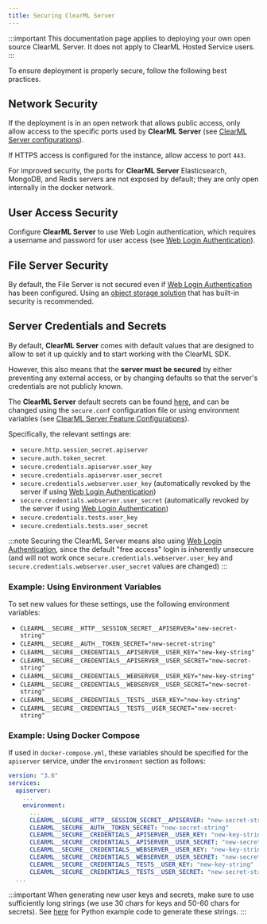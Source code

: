 ```yaml
---
title: Securing ClearML Server
---
```


:::important
This documentation page applies to deploying your own open source ClearML Server. It does not apply to ClearML Hosted Service users.
:::

To ensure deployment is properly secure, follow the following best practices.

## Network Security

If the deployment is in an open network that allows public access, only allow access to the specific ports used by 
**ClearML Server** (see [ClearML Server configurations](clearml_server_config.md#clearml-server-deployment-configuration)).

If HTTPS access is configured for the instance, allow access to port `443`. 

For improved security, the ports for **ClearML Server** Elasticsearch, MongoDB, and Redis servers are not exposed by 
default; they are only open internally in the docker network.

## User Access Security

Configure **ClearML Server** to use Web Login authentication, which requires a username and password for user access 
(see [Web Login Authentication](clearml_server_config.md#web-login-authentication)).

## File Server Security

By default, the File Server is not secured even if [Web Login Authentication](clearml_server_config.md#web-login-authentication)
has been configured. Using an [object storage solution](../integrations/storage.md) that has built-in security is recommended.

## Server Credentials and Secrets

By default, **ClearML Server** comes with default values that are designed to allow to set it up quickly and to start working 
with the ClearML SDK.

However, this also means that the **server must be secured** by either preventing any external access, or by changing 
defaults so that the server's credentials are not publicly known.

The **ClearML Server** default secrets can be found [here](https://github.com/allegroai/clearml-server/blob/master/apiserver/config/default/secure.conf), and can be changed using the `secure.conf` configuration file or using environment variables
(see [ClearML Server Feature Configurations](clearml_server_config.md#clearml-server-feature-configurations)).

Specifically, the relevant settings are:
* `secure.http.session_secret.apiserver`
* `secure.auth.token_secret`
* `secure.credentials.apiserver.user_key`
* `secure.credentials.apiserver.user_secret`
* `secure.credentials.webserver.user_key` (automatically revoked by the server if using [Web Login Authentication](clearml_server_config.md#web-login-authentication))
* `secure.credentials.webserver.user_secret` (automatically revoked by the server if using [Web Login Authentication](./clearml_server_config.md#web-login-authentication))
* `secure.credentials.tests.user_key`
* `secure.credentials.tests.user_secret`


:::note
Securing the ClearML Server means also using [Web Login Authentication](clearml_server_config.md#web-login-authentication), 
since the default "free access" login is inherently unsecure (and will not work once ``secure.credentials.webserver.user_key`` 
and ``secure.credentials.webserver.user_secret`` values are changed) 
:::


### Example: Using Environment Variables 

To set new values for these settings, use the following environment variables:

* `CLEARML__SECURE__HTTP__SESSION_SECRET__APISERVER="new-secret-string"`
* `CLEARML__SECURE__AUTH__TOKEN_SECRET="new-secret-string"`
* `CLEARML__SECURE__CREDENTIALS__APISERVER__USER_KEY="new-key-string"`
* `CLEARML__SECURE__CREDENTIALS__APISERVER__USER_SECRET="new-secret-string"`
* `CLEARML__SECURE__CREDENTIALS__WEBSERVER__USER_KEY="new-key-string"`
* `CLEARML__SECURE__CREDENTIALS__WEBSERVER__USER_SECRET="new-secret-string"`
* `CLEARML__SECURE__CREDENTIALS__TESTS__USER_KEY="new-key-string"`
* `CLEARML__SECURE__CREDENTIALS__TESTS__USER_SECRET="new-secret-string"`

### Example: Using Docker Compose

If used in `docker-compose.yml`, these variables should be specified for the `apiserver` service, under the `environment` section as follows:
```yaml
version: "3.6"
services:
  apiserver:
    ...
    environment:
      ...
      CLEARML__SECURE__HTTP__SESSION_SECRET__APISERVER: "new-secret-string"
      CLEARML__SECURE__AUTH__TOKEN_SECRET: "new-secret-string"
      CLEARML__SECURE__CREDENTIALS__APISERVER__USER_KEY: "new-key-string"
      CLEARML__SECURE__CREDENTIALS__APISERVER__USER_SECRET: "new-secret-string"
      CLEARML__SECURE__CREDENTIALS__WEBSERVER__USER_KEY: "new-key-string"
      CLEARML__SECURE__CREDENTIALS__WEBSERVER__USER_SECRET: "new-secret-string"
      CLEARML__SECURE__CREDENTIALS__TESTS__USER_KEY: "new-key-string"
      CLEARML__SECURE__CREDENTIALS__TESTS__USER_SECRET: "new-secret-string"
  ...
```


:::important
When generating new user keys and secrets, make sure to use sufficiently long strings (we use 30 chars for keys and 50-60 
chars for secrets). See [here](https://github.com/allegroai/clearml-server/blob/master/apiserver/service_repo/auth/utils.py)
for Python example code to generate these strings.
:::
